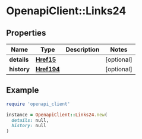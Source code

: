 # OpenapiClient::Links24

## Properties

| Name | Type | Description | Notes |
| ---- | ---- | ----------- | ----- |
| **details** | [**Href15**](Href15.md) |  | [optional] |
| **history** | [**Href194**](Href194.md) |  | [optional] |

## Example

```ruby
require 'openapi_client'

instance = OpenapiClient::Links24.new(
  details: null,
  history: null
)
```

